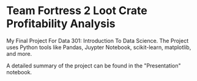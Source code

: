 # Team Fortress 2 Loot Crate Profitability Analysis
My Final Project For Data 301: Introduction To Data Science. The Project uses Python tools like Pandas, Juypter Notebook, scikit-learn, matplotlib, and more.

A detailed summary of the project can be found in the "Presentation" notebook.

